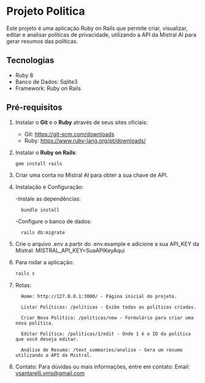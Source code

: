 # Projeto Politica

Este projeto é uma aplicação Ruby on Rails que permite criar, visualizar, editar e analisar políticas de privacidade, utilizando a API da Mistral AI para gerar resumos das políticas.

## Tecnologias

- Ruby 8
- Banco de Dados: Sqlite3
- Framework: Ruby on Rails

## Pré-requisitos

1. Instalar o **Git** e o **Ruby** através de seus sites oficiais:
   - Git: https://git-scm.com/downloads
   - Ruby: https://www.ruby-lang.org/pt/downloads/
   
2. Instalar o **Ruby on Rails**:
   ```bash
   gem install rails

3. Criar uma conta no Mistral AI para obter a sua chave de API.

4. Instalação e Configuração:


      -Instale as dependências:

         bundle install

      -Configure o banco de dados:

         rails db:migrate


6. Crie o arquivo .env a partir do .env.example e adicione a sua API_KEY da Mistral: MISTRAL_API_KEY=SuaAPIKeyAqui

7. Para rodar a aplicação:
   ```bash
   rails s

8. Rotas:

         Home: http://127.0.0.1:3000/ - Página inicial do projeto.
   
         Listar Políticas: /politicas - Exibe todas as políticas criadas.

         Criar Nova Política: /politicas/new - Formulário para criar uma nova política.
   
         Editar Política: /politicas/1/edit - Onde 1 é o ID da política que você deseja editar.
   
         Análise de Resumo: /text_summaries/analise - Gera um resumo utilizando a API da Mistral.
   
        

9. Contato:
   Para dúvidas ou mais informações, entre em contato:
     Email: vsantarelli.vms@gmail.com




